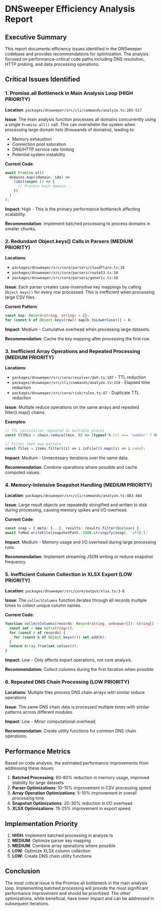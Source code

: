# DNSweeper Efficiency Analysis Report

## Executive Summary

This report documents efficiency issues identified in the DNSweeper codebase and provides recommendations for optimization. The analysis focused on performance-critical code paths including DNS resolution, HTTP probing, and data processing operations.

## Critical Issues Identified

### 1. Promise.all Bottleneck in Main Analysis Loop (HIGH PRIORITY)

**Location**: `packages/dnsweeper/src/cli/commands/analyze.ts:265-517`

**Issue**: The main analysis function processes all domains concurrently using a single `Promise.all()` call. This can overwhelm the system when processing large domain lists (thousands of domains), leading to:
- Memory exhaustion
- Connection pool saturation
- DNS/HTTP service rate limiting
- Potential system instability

**Current Code**:
```typescript
await Promise.all(
  domains.map((domain, idx) =>
    limit(async () => {
      // Process each domain...
    })
  )
);
```

**Impact**: High - This is the primary performance bottleneck affecting scalability.

**Recommendation**: Implement batched processing to process domains in smaller chunks.

### 2. Redundant Object.keys() Calls in Parsers (MEDIUM PRIORITY)

**Locations**: 
- `packages/dnsweeper/src/core/parsers/cloudflare.ts:10`
- `packages/dnsweeper/src/core/parsers/route53.ts:10`
- `packages/dnsweeper/src/core/parsers/generic.ts:10`

**Issue**: Each parser creates case-insensitive key mappings by calling `Object.keys()` for every row processed. This is inefficient when processing large CSV files.

**Current Pattern**:
```typescript
const map: Record<string, string> = {};
for (const k of Object.keys(row)) map[k.toLowerCase()] = k;
```

**Impact**: Medium - Cumulative overhead when processing large datasets.

**Recommendation**: Cache the key mapping after processing the first row.

### 3. Inefficient Array Operations and Repeated Processing (MEDIUM PRIORITY)

**Locations**:
- `packages/dnsweeper/src/core/resolver/doh.ts:107` - TTL reduction
- `packages/dnsweeper/src/cli/commands/analyze.ts:319` - Elapsed time reduction
- `packages/dnsweeper/src/core/risk/rules.ts:47` - Duplicate TTL reduction

**Issue**: Multiple reduce operations on the same arrays and repeated filter().map() chains.

**Examples**:
```typescript
// TTL calculation repeated in multiple places
const ttlMin = chain.reduce((min, h) => (typeof h.ttl === 'number' ? Math.min(min, h.ttl) : min), Number.POSITIVE_INFINITY);

// Filter then map pattern
const files = items.filter((i) => i.isFile()).map((i) => i.name);
```

**Impact**: Medium - Unnecessary iterations over the same data.

**Recommendation**: Combine operations where possible and cache computed values.

### 4. Memory-Intensive Snapshot Handling (MEDIUM PRIORITY)

**Location**: `packages/dnsweeper/src/cli/commands/analyze.ts:483-484`

**Issue**: Large result objects are repeatedly stringified and written to disk during processing, causing memory spikes and I/O overhead.

**Current Code**:
```typescript
const snap = { meta: {...}, results: results.filter(Boolean) };
await fsMod.writeFile(snapshotPath, JSON.stringify(snap), 'utf8');
```

**Impact**: Medium - Memory usage and I/O overhead during large processing runs.

**Recommendation**: Implement streaming JSON writing or reduce snapshot frequency.

### 5. Inefficient Column Collection in XLSX Export (LOW PRIORITY)

**Location**: `packages/dnsweeper/src/core/output/xlsx.ts:3-8`

**Issue**: The `collectColumns` function iterates through all records multiple times to collect unique column names.

**Current Code**:
```typescript
function collectColumns(records: Record<string, unknown>[]): string[] {
  const set = new Set<string>();
  for (const r of records) {
    for (const k of Object.keys(r)) set.add(k);
  }
  return Array.from(set.values());
}
```

**Impact**: Low - Only affects export operations, not core analysis.

**Recommendation**: Collect columns during the first iteration when possible.

### 6. Repeated DNS Chain Processing (LOW PRIORITY)

**Locations**: Multiple files process DNS chain arrays with similar reduce operations

**Issue**: The same DNS chain data is processed multiple times with similar patterns across different modules.

**Impact**: Low - Minor computational overhead.

**Recommendation**: Create utility functions for common DNS chain operations.

## Performance Metrics

Based on code analysis, the estimated performance improvements from addressing these issues:

1. **Batched Processing**: 60-80% reduction in memory usage, improved stability for large datasets
2. **Parser Optimizations**: 10-15% improvement in CSV processing speed
3. **Array Operation Optimizations**: 5-10% improvement in overall processing time
4. **Snapshot Optimizations**: 20-30% reduction in I/O overhead
5. **XLSX Optimizations**: 15-25% improvement in export speed

## Implementation Priority

1. **HIGH**: Implement batched processing in analyze.ts
2. **MEDIUM**: Optimize parser key mapping
3. **MEDIUM**: Combine array operations where possible
4. **LOW**: Optimize XLSX column collection
5. **LOW**: Create DNS chain utility functions

## Conclusion

The most critical issue is the Promise.all bottleneck in the main analysis loop. Implementing batched processing will provide the most significant performance improvement and should be prioritized. The other optimizations, while beneficial, have lower impact and can be addressed in subsequent iterations.
